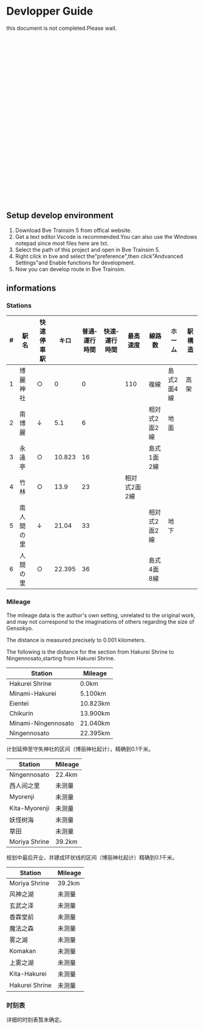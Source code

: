 # Devlopper Guide
this document is not completed.Please wait.<br><br><br><br><br><br><br><br><br><br><br><br><br><br><br><br><br><br><br><br><br><br><br><br><br><br><br>
## Setup develop environment
1. Download Bve Trainsim 5 from offical website.
2. Get a text editor.Vscode is recommended.You can also use the Windows notepad since most files here are txt.
3. Select the path of this project and open in Bve Trainsim 5.
4. Right cilck in bve and select the"preference",then click"Andvanced Settings"and Enable functions for development.
5. Now you can develop route in Bve Trainsim.
## informations
### Stations

|#   |駅名|快速停車駅|キロ|普通‐運行時間|快速‐運行時間| 最高速度| 線路数| ホーム| 駅構造| 
|--- |--- |---      |---|---         |---         |---     |---    |---   |---    |
| 1| 博麗神社| 	○	| 0	| 0	||110	| 複線	| 島式2面4線	| 高架| 
| 2| 南博麗| 	↓	| 5.1	| 6	|| 			| 相対式2面2線	| 地面| 
| 3| 永遠亭| 	○	| 10.823	| 16|| 				| 島式1面2線| 	| 
| 4| 竹林| 	○	| 13.9	| 23|				| 相対式2面2線	| | 
| 5| 南人間の里| 	↓	| 21.04	| 33|| 				| 相対式2面2線	| 地下| 
| 6| 人間の里| 	○	| 22.395	| 36|| 				| 島式4面8線	| | 

### Mileage
The mileage data is the author's own setting, unrelated to the original work, and may not correspond to the imaginations of others regarding the size of Gensokyo. 

The distance is measured precisely to 0.001 kilometers. 

The following is the distance for the section from Hakurei Shrine to Ningennosato,starting from Hakurei Shrine.

| Station | Mileage |
|--- |---|
| Hakurei Shrine | 0.0km |
| Minami-Hakurei | 5.100km |
| Eientei | 10.823km |
| Chikurin | 13.900km |
| Minami-Ningennosato | 21.040km |
| Ningennosato | 22.395km |

计划延伸至守失神社的区间（博丽神社起计），精确到0.1千米。<br>

| Station | Mileage |
|--- |---|
| Ningennosato | 22.4km |
| 西人间之里 | 未测量 |
| Myorenji | 未测量 |
| Kita-Myorenji | 未测量 |
| 妖怪树海 | 未测量 |
| 草田 | 未测量 |
| Moriya Shrine | 39.2km |

规划中最后开业，并建成环状线的区间（博丽神社起计）精确到0.1千米。<br>

| Station | Mileage |
|--- |---|
| Moriya Shrine | 39.2km |
| 风神之湖 | 未测量 |
| 玄武之泽 | 未测量 |
| 香霖堂前 | 未测量 |
| 魔法之森 | 未测量 |
| 雾之湖 | 未测量 |
| Komakan | 未测量 |
| 上雾之湖 | 未测量 |
| Kita-Hakurei | 未测量 |
| Hakurei Shrine | 未测量 |

### 时刻表
详细的时刻表暂未确定。